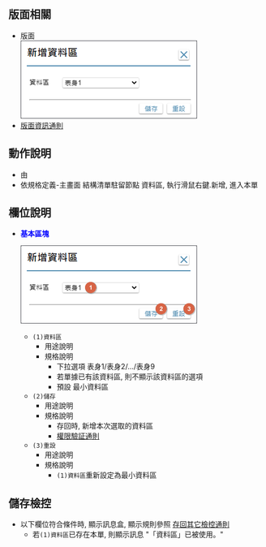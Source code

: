 ## <div id="layout">版面相關</div>
* 版面</br>
    ![pic][image_addDataAreaForm]
* [版面資訊通則][link_ruleother1]
		
## <div id="form-action">動作說明</div>
* 由
* 依規格定義-主畫面 結構清單駐留節點 資料區, 執行滑鼠右鍵.新增, 進入本單 

## <div id="object-desc">欄位說明</div>
* <p id="fieldbreak1" style="color:blue;font-weight:bold">基本區塊</p>

    ![pic][image_fieldbreak1]
    * `(1)資料區`
        * 用途說明
        * 規格說明
            * 下拉選項 表身1/表身2/.../表身9
            * 若單據已有該資料區, 則不顯示該資料區的選項
            * 預設 最小資料區
    * `(2)儲存`
        * 用途說明
        * 規格說明
            * 存回時, 新增本次選取的資料區
            * [權限驗証通則][link_ruleother6]
    * `(3)重設`
        * 用途說明
        * 規格說明
            * `(1)資料區`重新設定為最小資料區

## <div id="save-action">儲存檢控</div>
* 以下欄位符合條件時, 顯示訊息盒, 顯示規則參照 [存回其它檢控通則][link_ruleother8]
    * 若`(1)資料區`已存在本單, 則顯示訊息 "「資料區」已被使用。"

<!-- 圖片 -->
[image_addDataAreaForm]:attachment/AddDataAreaForm.png
[image_fieldbreak1]:attachment/AddDataAreaForm_block1.png

<!-- 超連結 -->
[link_ruleother1]:../RulesOther/README#ruleother1 "共用通則_其它/版面資訊通則"
[link_ruleother8]:../RulesOther/README#ruleother8 "共用通則_其它/存回其它檢控通則"
[link_ruleother6]:../RulesOther/README#ruleother6 "共用通則_其它/權限驗証通則"